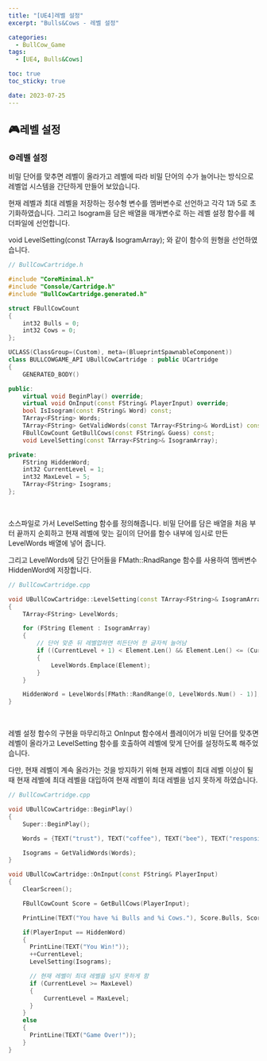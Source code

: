 ```yaml
---
title: "[UE4]레벨 설정"
excerpt: "Bulls&Cows - 레벨 설정"

categories:
  - BullCow_Game
tags:
  - [UE4, Bulls&Cows]

toc: true
toc_sticky: true

date: 2023-07-25
---
```


## 🎮레벨 설정
### ⚙️레벨 설정
비밀 단어를 맞추면 레벨이 올라가고 레벨에 따라 비밀 단어의 수가 늘어나는 방식으로 레벨업 시스템을 간단하게 만들어 보았습니다.

현재 레벨과 최대 레벨을 저장하는 정수형 변수를 멤버변수로 선언하고 각각 1과 5로 초기화하였습니다. 그리고 Isogram을 담은 배열을 매개변수로 하는 레벨 설정 함수를 헤더파일에 선언합니다.

void LevelSetting(const TArray<FString>& IsogramArray); 와 같이 함수의 원형을 선언하였습니다.

```cpp
// BullCowCartridge.h

#include "CoreMinimal.h"
#include "Console/Cartridge.h"
#include "BullCowCartridge.generated.h"

struct FBullCowCount
{
	int32 Bulls = 0;
	int32 Cows = 0;
};

UCLASS(ClassGroup=(Custom), meta=(BlueprintSpawnableComponent))
class BULLCOWGAME_API UBullCowCartridge : public UCartridge
{
	GENERATED_BODY()

public:
	virtual void BeginPlay() override;
	virtual void OnInput(const FString& PlayerInput) override;
	bool IsIsogram(const FString& Word) const;
	TArray<FString> Words;
	TArray<FString> GetValidWords(const TArray<FString>& WordList) const;
	FBullCowCount GetBullCows(const FString& Guess) const;
	void LevelSetting(const TArray<FString>& IsogramArray);

private:
	FString HiddenWord;
	int32 CurrentLevel = 1;
	int32 MaxLevel = 5;
	TArray<FString> Isograms;
};
```

<br>

소스파일로 가서 LevelSetting 함수를 정의해줍니다. 비밀 단어를 담은 배열을 처음 부터 끝까지 순회하고 현재 레벨에 맞는 길이의 단어를 함수 내부에 임시로 만든 LevelWords 배열에 넣어 줍니다.

그리고 LevelWords에 담긴 단어들을 FMath::RnadRange 함수를 사용하여 멤버변수 HiddenWord에 저장합니다.

```cpp
// BullCowCartridge.cpp

void UBullCowCartridge::LevelSetting(const TArray<FString>& IsogramArray)
{
    TArray<FString> LevelWords;

    for (FString Element : IsogramArray)
    {
        // 단어 맞춘 뒤 레벨업하면 히든단어 한 글자씩 늘어남
        if ((CurrentLevel + 1) < Element.Len() && Element.Len() <= (CurrentLevel + 2))
        {
            LevelWords.Emplace(Element);
        }
    }

    HiddenWord = LevelWords[FMath::RandRange(0, LevelWords.Num() - 1)];
}
```

<br>

레벨 설정 함수의 구현을 마무리하고 OnInput 함수에서 플레이어가 비밀 단어를 맞추면 레벨이 올라가고 LevelSetting 함수를 호출하여 레벨에 맞게 단어를 설정하도록 해주었습니다.

다만, 현재 레벨이 계속 올라가는 것을 방지하기 위해 현재 레벨이 최대 레벨 이상이 될 때 현재 레벨에 최대 레벨을 대입하여 현재 레벨이 최대 레벨을 넘지 못하게 하였습니다.

```cpp
// BullCowCartridge.cpp

void UBullCowCartridge::BeginPlay()
{
    Super::BeginPlay();

    Words = {TEXT("trust"), TEXT("coffee"), TEXT("bee"), TEXT("responsible"), TEXT("jazz")};

    Isograms = GetValidWords(Words);
}

void UBullCowCartridge::OnInput(const FString& PlayerInput)
{
    ClearScreen();

    FBullCowCount Score = GetBullCows(PlayerInput);

    PrintLine(TEXT("You have %i Bulls and %i Cows."), Score.Bulls, Score.Cows);

    if(PlayerInput == HiddenWord)
    {
      PrintLine(TEXT("You Win!"));
      ++CurrentLevel;
      LevelSetting(Isograms);

      // 현재 레벨이 최대 레벨을 넘지 못하게 함
      if (CurrentLevel >= MaxLevel)
      {
          CurrentLevel = MaxLevel;
      }
    }
    else
    {
      PrintLine(TEXT("Game Over!"));
    }
}
```

<br><br>